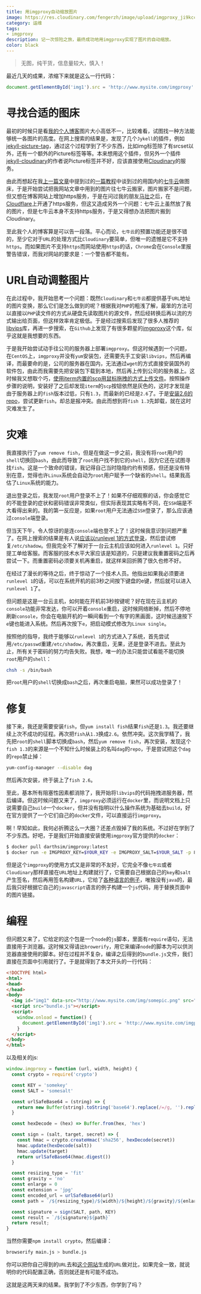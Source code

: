 ```yaml
---
title: 用imgproxy自动缩放图片
image: https://res.cloudinary.com/fengerzh/image/upload/imgproxy_ji9kcc.jpg
category: 运维
tags:
- imgproxy
description: 记一次惊险之旅，最终成功地用imgproxy实现了图片的自动缩放。
color: black
---
```


> 无图，纯干货，信息量较大，慎入！

最近几天的成果，浓缩下来就是这么一行代码：

```js
document.getElementById('img1').src = 'http://www.mysite.com/imgproxy' + imgproxy(document.getElementById("img1").getAttribute('data-src'), 135, 85);
```

# 寻找合适的图床

最初的时候只是看[我的个人博客][1]图片大小高低不一，比较难看，试图找一种方法能够统一各图片的高度。在网上搜索的结果是，发现了几个`Jykell`的插件，例如[jekyll-picture-tag][2]，通过这个过程学到了不少东西，比如img标签除了有srcset以外，还有一个额外的Picture标签等等。本来想用这个插件，但另外一个插件[jekyll-cloudinary][3]的作者说Picture标签并不好，应该直接使用[Cloudinary][4]的服务。

由此而想起在我[上一篇文章][5]中提到过的[一篇教程][6]中谈到过的用国内的[七牛云][7]做图床，于是开始尝试把我网站文章中用到的图片往七牛云搬家，图片搬家不是问题，但又想在博客网站上增加https服务，于是在问过我的朋友[马壮][8]之后，在[Cloudflare][9]上开通了https服务，但这又造成另外一个问题：七牛云上虽然放了我的图片，但是七牛云本身不支持https服务，于是又得想办法把图片搬到Cloudinary。

至此我个人的博客算是可以告一段落。平心而论，`七牛云`的预置功能还是很不错的，至少它对于`URL`的处理方式比`Cloudinary`要简单，但唯一的遗憾是它不支持`https`。而如果图片不支持`https`而网站使用`https`的话，`Chrome`会在`Console`里报警告错误，而我对网站的要求是：一个警告都不能有。

# URL自动调整图片

在此过程中，我开始思考一个问题：既然`Cloudinary`和`七牛云`都提供基于`URL`地址的图片变换，那么它们是怎么做到的呢？根据我对`PHP`的粗浅了解，最笨的方法可以直接以`PHP`读文件的方式从硬盘先读取图片的源文件，然后经转换后再以流的方式输出给页面，但这样效率肯定极低。于是经过搜索后发现了很多人推荐的[libvips][10]库，再进一步搜索，在`Github`上发现了有很多颗星的[imgproxy][11]这个库，似乎这就是我想要的东西。

于是我开始尝试动手往公司的服务器上部署`imgproxy`。但这时候遇到一个问题，在`CentOS`上，`imgproxy`并没有`yum`安装包，还需要先手工安装`libvips`，然后再编译，而最要命的是，公司的服务器在国内，无法通过`wget`的方式直接安装国外的软件包，由此而我需要先把安装包下载到本地，然后再上传到公司的服务器上。这时候我又想取个巧，[使用iterm内置的scp用鼠标拖拽的方式上传文件][12]。按照操作步骤的说明，安装好了之后却发现`iterm`的`scp`按钮依然是灰色的，这时才发现是由于服务器上的`fish`版本过低，只有`1.3`，而最新的已经是`2.6`了。于是[安装2.6的repo][13]，尝试更新`fish`，却总是报冲突。由此而想到将`fish 1.3`先卸载，就在这时灾难发生了。

# 灾难

我直接执行了`yum remove fish`，但是在做这一步之前，我没有将`root`用户的`shell`切换回`bash`，由此而导致了`root`用户找不到它的`shell`，因为它还在试图寻找`fish`。这是一个致命的错误，我记得自己当时隐隐约约有预感，但还是没有特别在意，觉得也许`Linux`系统会自动为`root`用户赋予一个缺省的`shell`。结果我高估了`Linux`系统的能力。

退出登录之后，我发现`root`用户登录不上了！如果不仔细观察的话，你会感觉它的不能登录的症状和密码错误非常类似，但实际表现其实略有不同，在`SSH`端是不大看得出来的。我的第一反应是，如果`root`用户无法通过`SSH`登录了，那么应该通过`console`端登录。

但当天下午，令人惊讶的是连`console`端也登不上了！这时候我意识到问题严重了。在网上搜索的结果是有人说[应该以runlevel 1的方式登录][14]，然后尝试修复`/etc/shadow`。但我完全不了解对于一台云主机应该如何进入`runlevel 1`。只好提工单给客服。而客服的技术水平大家应该是知道的，只是建议我重置密码之后再尝试一下。而重置密码必须要关机再重启，就这样来回折腾了很久也修不好。

在经过了漫长的等待之后，终于惊动了一个技术人员。他指出如果我必须要进`runlevel 1`的话，可以在系统开机的前3秒之间按下键盘的e键，然后就可以进入`runlevel 1`了。

但问题是这是一台云主机，如何能在开机前3秒按键呢？好在现在云主机的`console`功能非常发达，你可以开着`console`重启，这时候网络断掉，然后不停地刷新`console`，你会在电脑开机的一瞬间看到一个有字的黑画面，这时候迅速按下`e`键也能进入系统。然后再次按下`e`，把启动模式修改为`Linux single`。

按照他的指导，我终于能够以`runlevel 1`的方式进入了系统，首先尝试用`/etc/passwd`重建`/etc/shadow`，再次重启，无果，还是登录不进去。至此为止，所有关于密码的努力均告失败。我想，唯一的办法只能尝试看能不能切换`root`用户的`shell`：

```sh
chsh -s /bin/bash
```
把`root`用户的`shell`切换成`bash`之后，再次重启电脑，果然可以成功登录了！

# 修复

接下来，我还是需要安装`fish`，但`yum install fish`结果`fish`还是`1.3`。我还要继续上次不成功的征程。再次把`fish`从`1.3`换成`2.6`。依然冲突。这次我学精了，我先把`root`的`shell`脚本切换成`bash`，然后`yum remove fish`，再次安装，发现这个`fish 1.3`的来源是一个不知什么时候装上的名叫`dag`的`repo`，于是尝试把这个`dag`的`repo`禁止掉：

```sh
yum-config-manager --disable dag
```

然后再次安装，终于装上了`fish 2.6`。

至此，基本所有阻塞性因素都消除了，我开始将`libvips`的代码拖拽进服务器，然后编译。但这时候问题又来了，`imgproxy`必须运行在`docker`里，而说明文档上只说需要自己`build`一个`docker`，但并没有指明以什么操作系统为基础去`build`，好在官方提供了一个它们自己的`docker`文件，可以直接运行`imgproxy`。

啊！早知如此，我何必折腾这么一大圈？还差点毁掉了我的系统。不过好在学到了不少东西。好吧，于是我们开始直接安装使用`imgproxy`官方提供的`docker`：

```sh
$ docker pull darthsim/imgproxy:latest
$ docker run -e IMGPROXY_KEY=$YOUR_KEY -e IMGPROXY_SALT=$YOUR_SALT -p 8080:8080 -t darthsim/imgproxy
```

但是这个`imgproxy`的使用方式又是非常的不友好，它完全不像`七牛云`或者`Cloudinary`那样直接在`URL`地址上构建就行了，它需要自己根据自己的`key`和`salt`产生签名，然后再用签名构建`URL`，它给了[各种语言的例子][15]，唯独没有`java`的，最后我只好根据它自己的`javascript`语言的例子构建一个`js`代码，用于替换页面中的图片链接。

# 编程

但问题又来了，它给定的这个包是一个`node`的`js`脚本，里面有`require`语句，无法直接用于浏览器。这时候又得请出`browerify`，用它来编译`node`的脚本为可以供浏览器直接使用的脚本。好在过程并不复杂，编译之后得到的`bundle.js`文件，我们直接在页面中引用就行了。于是就得到了本文开头的一行代码：

```html
<!DOCTYPE html>
<html>
<head>
</head>
<body>
  <img id="img1" data-src="http://www.mysite.com/img/somepic.png" src="" />
  <script src="bundle.js"></script>
  <script>
    window.onload = function() {
      document.getElementById('img1').src = 'http://www.mysite.com/imgproxy' + imgproxy(document.getElementById("img1").getAttribute('data-src'), 135, 85);
    }
  </script>
</body>
</html>
```

以及相关的js:

```js
window.imgproxy = function (url, width, height) {
  const crypto = require('crypto')

  const KEY = 'somekey'
  const SALT = 'somesalt'

  const urlSafeBase64 = (string) => {
    return new Buffer(string).toString('base64').replace(/=/g, '').replace(/\+/g, '-').replace(/\//g, '_')
  }

  const hexDecode = (hex) => Buffer.from(hex, 'hex')

  const sign = (salt, target, secret) => {
    const hmac = crypto.createHmac('sha256', hexDecode(secret))
    hmac.update(hexDecode(salt))
    hmac.update(target)
    return urlSafeBase64(hmac.digest())
  }

  const resizing_type = 'fit'
  const gravity = 'no'
  const enlarge = 0
  const extension = 'jpg'
  const encoded_url = urlSafeBase64(url)
  const path = `/${resizing_type}/${width}/${height}/${gravity}/${enlarge}/${encoded_url}.${extension}`

  const signature = sign(SALT, path, KEY)
  const result = `/${signature}${path}`
  return result;
}
```

当然你需要`npm install crypto`，然后编译：

```sh
browserify main.js > bundle.js
```

你可以把你自己得到的`URL`去和[这个网站][16]生成的`URL`做对比，如果完全一致，就说明你的代码配置正确，否则就还是有可能不成功。

这就是这两天来的结果。我学到了不少东西，你学到了吗？


  [1]: https://www.fengerzh.com/
  [2]: https://github.com/robwierzbowski/jekyll-picture-tag
  [3]: https://github.com/nhoizey/jekyll-cloudinary
  [4]: https://cloudinary.com/
  [5]: https://segmentfault.com/a/1190000011661518
  [6]: http://www.jianshu.com/p/05289a4bc8b2
  [7]: https://www.qiniu.com/
  [8]: http://mazhuang.org/
  [9]: https://www.cloudflare.com/
  [10]: https://github.com/jcupitt/libvips
  [11]: https://github.com/DarthSim/imgproxy
  [12]: http://jk2k.com/2016/03/iTerm2-enable-shell-integration-to-support-file-uploads-and-downloads/
  [13]: http://fishshell.com/files/2.1.0/linux/index.html
  [14]: https://www.linuxquestions.org/questions/linux-virtualization-and-cloud-90/not-able-to-login-centos-6-5-because-of-login-in-loop-problem-4175520133/
  [15]: https://github.com/DarthSim/imgproxy/tree/master/examples
  [16]: https://progapandist.github.io/imgproxy-form/
